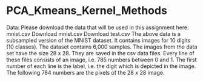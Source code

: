 # PCA_Kmeans_Kernel_Methods
Data:  Please download the data that will be used in this assignment here: mnist.csv  Download mnist.csv Download test.csv  The above data is a subsampled version of the MNIST dataset. It contains images for 10 digits (10 classes). The dataset contains 6,000 samples. The images from the data set have the size 28 x 28. They are saved in the csv data files. Every line of these files consists of an image, i.e. 785 numbers between 0 and 1. The first number of each line is the label, i.e. the digit which is depicted in the image. The following 784 numbers are the pixels of the 28 x 28 image.
